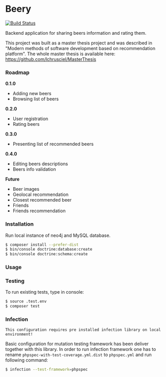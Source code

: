 # Beery
[![Build Status](https://travis-ci.com/lchrusciel/Beery.svg?token=cTZwsneSCKxJFLqtmGSW&branch=master)](https://travis-ci.com/lchrusciel/Beery)

Backend application for sharing beers information and rating them. 

This project was built as a master thesis project and was described in "Modern methods of software development based on recommendation platform". The whole master thesis is available here: https://github.com/lchrusciel/MasterThesis

### Roadmap

**0.1.0**

- Adding new beers
- Browsing list of beers

**0.2.0**

- User registration
- Rating beers

**0.3.0**

- Presenting list of recommended beers

**0.4.0**

- Editing beers descriptions
- Beers info validation

**Future**

- Beer images
- Geolocal recommendation
- Closest recommended beer
- Friends
- Friends recommendation

### Installation

Run local instance of neo4j and MySQL database.

```bash
$ composer install --prefer-dist
$ bin/console doctrine:database:create
$ bin/console doctrine:schema:create
```

### Usage

### Testing

To run existing tests, type in console:

```bash
$ source .test.env
$ composer test
```

### Infection
```warning
This configuration requires pre installed infection library on local environment!
```

Basic configuration for mutation testing framework has been deliver together with this library. In order to run infection
framework one has to rename `phpspec-with-test-coverage.yml.dist` to `phpspec.yml` and run following command:
```bash
$ infection --test-framework=phpspec
```

